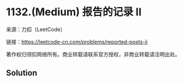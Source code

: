 # 1132.(Medium) 报告的记录 II



来源：力扣（LeetCode）

链接：https://leetcode-cn.com/problems/reported-posts-ii 

著作权归领扣网络所有。商业转载请联系官方授权，非商业转载请注明出处。



## Solution 



```sql



```
    